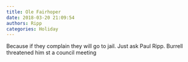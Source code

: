 ```yaml
---
title: Ole Fairhoper
date: 2018-03-20 21:09:54
authors: Ripp
categories: Holiday
---
```


 Because if they complain they will go to jail. Just ask Paul Ripp.  Burrell threatened him st a council meeting